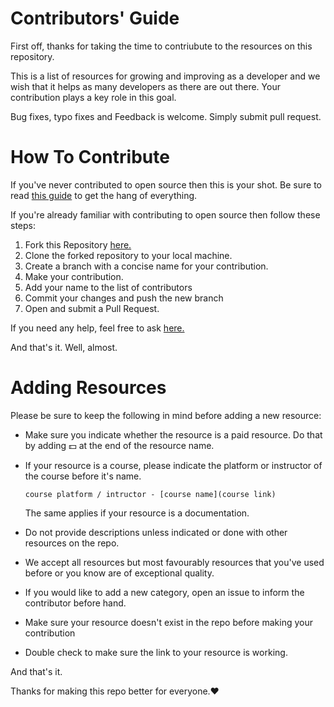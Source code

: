 # Contributors' Guide

First off, thanks for taking the time to contriubute to the resources on this repository.

This is a list of resources for growing and improving as a developer and we wish that it helps as many developers as there are out there. Your contribution plays a key role in this goal.

Bug fixes, typo fixes and Feedback is welcome. Simply submit pull request.

# How To Contribute

If you've never contributed to open source then this is your shot. Be sure to read [this guide](https://opensource.guide/how-to-contribute/#how-to-submit-a-contribution) to get the hang of everything.

If you're already familiar with contributing to open source then follow these steps:

1. Fork this Repository [here.](https://github.com/developer-resources/frontend-development)
2. Clone the forked repository to your local machine.
3. Create a branch with a concise name for your contribution.
4. Make your contribution.
5. Add your name to the list of contributors
6. Commit your changes and push the new branch
7. Open and submit a Pull Request.

If you need any help, feel free to ask [here.]()

And that's it. Well, almost.

# Adding Resources

Please be sure to keep the following in mind before adding a new resource:

- Make sure you indicate whether the resource is a paid resource. Do that by adding 💵 at the end of the resource name.
- If your resource is a course, please indicate the platform or instructor of the course before it's name.

  `course platform / intructor - [course name](course link)`

  The same applies if your resource is a documentation.

- Do not provide descriptions unless indicated or done with other resources on the repo.
- We accept all resources but most favourably resources that you've used before or you know are of exceptional quality.
- If you would like to add a new category, open an issue to inform the contributor before hand.
- Make sure your resource doesn't exist in the repo before making your contribution
- Double check to make sure the link to your resource is working.

And that's it.

Thanks for making this repo better for everyone.❤
